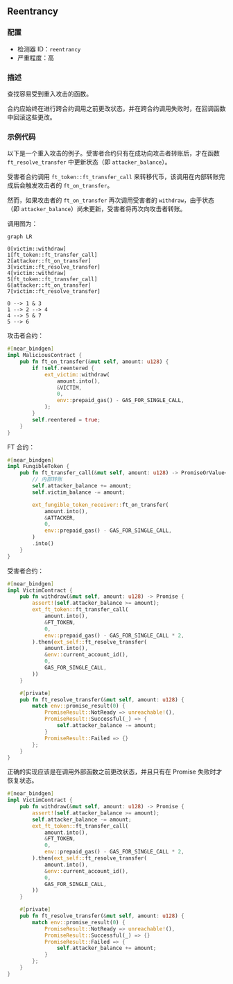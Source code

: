 
## Reentrancy

### 配置

* 检测器 ID：`reentrancy`
* 严重程度：高

### 描述

查找容易受到重入攻击的函数。

合约应始终在进行跨合约调用之前更改状态，并在跨合约调用失败时，在回调函数中回滚这些更改。

### 示例代码

以下是一个重入攻击的例子。受害者合约只有在成功向攻击者转账后，才在函数 `ft_resolve_transfer` 中更新状态（即 `attacker_balance`）。

受害者合约调用 `ft_token::ft_transfer_call` 来转移代币，该调用在内部转账完成后会触发攻击者的 `ft_on_transfer`。

然而，如果攻击者的 `ft_on_transfer` 再次调用受害者的 `withdraw`，由于状态（即 `attacker_balance`）尚未更新，受害者将再次向攻击者转账。

调用图为：

```mermaid
graph LR

0[victim::withdraw]
1[ft_token::ft_transfer_call]
2[attacker::ft_on_transfer]
3[victim::ft_resolve_transfer]
4[victim::withdraw]
5[ft_token::ft_transfer_call]
6[attacker::ft_on_transfer]
7[victim::ft_resolve_transfer]

0 --> 1 & 3
1 --> 2 --> 4
4 --> 5 & 7
5 --> 6
```

攻击者合约：

```rust
#[near_bindgen]
impl MaliciousContract {
    pub fn ft_on_transfer(&mut self, amount: u128) {
        if !self.reentered {
            ext_victim::withdraw(
                amount.into(),
                &VICTIM,
                0,
                env::prepaid_gas() - GAS_FOR_SINGLE_CALL,
            );
        }
        self.reentered = true;
    }
}

```

FT 合约：

```rust
#[near_bindgen]
impl FungibleToken {
    pub fn ft_transfer_call(&mut self, amount: u128) -> PromiseOrValue<U128> {
        // 内部转账
        self.attacker_balance += amount;
        self.victim_balance -= amount;

        ext_fungible_token_receiver::ft_on_transfer(
            amount.into(),
            &ATTACKER,
            0,
            env::prepaid_gas() - GAS_FOR_SINGLE_CALL,
        )
        .into()
    }
}
```

受害者合约：

```rust
#[near_bindgen]
impl VictimContract {
    pub fn withdraw(&mut self, amount: u128) -> Promise {
        assert!(self.attacker_balance >= amount);
        ext_ft_token::ft_transfer_call(
            amount.into(),
            &FT_TOKEN,
            0,
            env::prepaid_gas() - GAS_FOR_SINGLE_CALL * 2,
        ).then(ext_self::ft_resolve_transfer(
            amount.into(),
            &env::current_account_id(),
            0,
            GAS_FOR_SINGLE_CALL,
        ))
    }

    #[private]
    pub fn ft_resolve_transfer(&mut self, amount: u128) {
        match env::promise_result(0) {
            PromiseResult::NotReady => unreachable!(),
            PromiseResult::Successful(_) => {
                self.attacker_balance -= amount;
            }
            PromiseResult::Failed => {}
        };
    }
}
```

正确的实现应该是在调用外部函数之前更改状态，并且只有在 Promise 失败时才恢复状态。

```rust
#[near_bindgen]
impl VictimContract {
    pub fn withdraw(&mut self, amount: u128) -> Promise {
        assert!(self.attacker_balance >= amount);
        self.attacker_balance -= amount;
        ext_ft_token::ft_transfer_call(
            amount.into(),
            &FT_TOKEN,
            0,
            env::prepaid_gas() - GAS_FOR_SINGLE_CALL * 2,
        ).then(ext_self::ft_resolve_transfer(
            amount.into(),
            &env::current_account_id(),
            0,
            GAS_FOR_SINGLE_CALL,
        ))
    }

    #[private]
    pub fn ft_resolve_transfer(&mut self, amount: u128) {
        match env::promise_result(0) {
            PromiseResult::NotReady => unreachable!(),
            PromiseResult::Successful(_) => {}
            PromiseResult::Failed => {
                self.attacker_balance += amount;
            }
        };
    }
}
```
